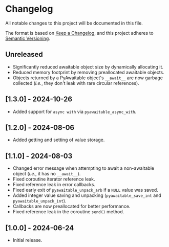 # Changelog

All notable changes to this project will be documented in this file.

The format is based on [Keep a Changelog](https://keepachangelog.com/en/1.1.0/),
and this project adheres to [Semantic Versioning](https://semver.org/spec/v2.0.0.html).

## Unreleased

- Significantly reduced awaitable object size by dynamically allocating it.
- Reduced memory footprint by removing preallocated awaitable objects.
- Objects returned by a PyAwaitable object's `__await__` are now garbage collected (*i.e.*, they don't leak with rare circular references).

## [1.3.0] - 2024-10-26

- Added support for `async with` via `pyawaitable_async_with`.

## [1.2.0] - 2024-08-06

- Added getting and setting of value storage.

## [1.1.0] - 2024-08-03

- Changed error message when attempting to await a non-awaitable object (*i.e.*, it has no `__await__`).
- Fixed coroutine iterator reference leak.
- Fixed reference leak in error callbacks.
- Fixed early exit of `pyawaitable_unpack_arb` if a `NULL` value was saved.
- Added integer value saving and unpacking (`pyawaitable_save_int` and `pyawaitable_unpack_int`).
- Callbacks are now preallocated for better performance.
- Fixed reference leak in the coroutine `send()` method.

## [1.0.0] - 2024-06-24

- Initial release.
